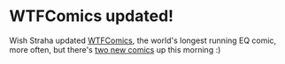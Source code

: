 # WTFComics updated!

Wish Straha updated [WTFComics](http://www.wtfcomics.com/), the world's longest running EQ comic, more often, but there's [two new comics](http://www.wtfcomics.com/archive.html?336_335) up this morning :)

